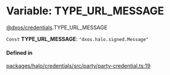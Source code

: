 # Variable: TYPE\_URL\_MESSAGE

[@dxos/credentials](../modules/dxos_credentials.md).TYPE_URL_MESSAGE

 `Const` **TYPE\_URL\_MESSAGE**: ``"dxos.halo.signed.Message"``

#### Defined in

[packages/halo/credentials/src/party/party-credential.ts:19](https://github.com/dxos/dxos/blob/main/packages/halo/credentials/src/party/party-credential.ts#L19)
